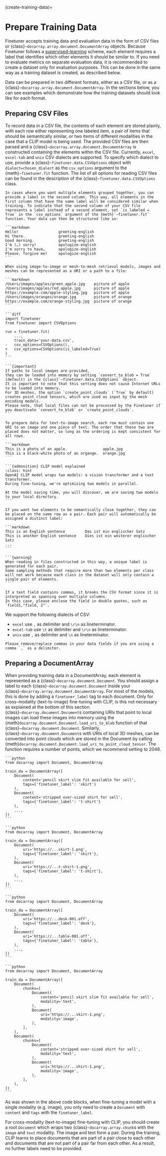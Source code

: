 (create-training-data)=
# Prepare Training Data

Finetuner accepts training data and evaluation data in the form of CSV files 
or {class}`~docarray.array.document.DocumentArray` objects.
Because Finetuner follows a [supervised-learning](https://en.wikipedia.org/wiki/Supervised_learning) scheme, each element requires a label that identifies which other elements it should be similar to. 
If you need to evaluate metrics on separate evaluation data, it is recommended to create a dataset only for evaluation purposes. This can be done in the same way as a training dataset is created, as described below.

Data can be prepared in two different formats, either as a CSV file, or as a {class}`~docarray.array.document.DocumentArray`. In the sections below, you can see examples which demonstrate how the training datasets should look like for each format.

## Preparing CSV Files

To record data in a CSV file, the contents of each element are stored plainly, with each row either representing one labeled item, a pair of items that should be semantically similar, or two items of different modalities in the case that a CLIP model is being used. The provided CSV files are then parsed and a {class}`~docarray.array.document.DocumentArray` is constructed containing the elements within the CSV file.
Currently, `excel`, `excel-tab` and `unix` CSV dialects are supported. To specify which dialect to use, provide a {class}`~finetuner.data.CSVOptions` object with `dialect=chosen_dialect` as the `csv_options` argument to the {meth}`~finetuner.fit` function. The list of all options for reading CSV files can be found in the description of the {class}`~finetuner.data.CSVOptions` class.

````{tab} Labeled data
In cases where you want multiple elements grouped together, you can provide a label in the second column. This way, all elements in the first column that have the same label will be considered similar when training. To indicate that the second column of your CSV file represents a label instead of a second element, set `is_labeled = True` in the `csv_options` argument of the {meth}`~finetuner.fit` function. Your data can then be structured like so:

```markdown
Hello!                  greeting-english
Hi there.               greeting-english
Good morning.           greeting-english
I'm (…) sorry!          apologize-english
I'm sorry to have…      apologize-english
Please, forgive me!     apologize-english
```

When using image-to-image or mesh-to-mesh retrieval models, images and meshes can be represented as a URI or a path to a file:

```markdown
/Users/images/apples/green_apple.jpg    picture of apple
/Users/images/apples/red_apple.jpg      picture of apple
https://example.com/apple-styling.jpg   picture of apple
/Users/images/oranges/orange.jpg        picture of orange
https://example.com/orange-styling.jpg  picture of orange
```

```diff
import finetuner
from finetuner import CSVOptions

run = finetuner.fit(
    ...,
    train_data='your-data.csv',
-   csv_options=CSVOptions(),
+   csv_options=CSVOptions(is_labeled=True)
)
```

```{important} 
If paths to local images are provided,
they can be loaded into memory by setting `convert_to_blob = True` (default) in the {class}`~finetuner.data.CSVOptions` object.
It is important to note that this setting does not cause Internet URLs to be loaded into memory.
For 3D meshes, the option `create_point_clouds` (`True` by default) creates point cloud tensors, which are used as input by the mesh encoding models.
Please note, that local files can not be processed by the Finetuner if you deactivate `convert_to_blob` or `create_point_clouds`.
```

````

````{tab} text-to-image search using CLIP
To prepare data for text-to-image search, each row must contain one URI to an image and one piece of text. The order that these two are placed does not matter, so long as the ordering is kept consistent for all rows.

```markdown
This is a photo of an apple.                apple.jpg
This is a black-white photo of an organge.  orange.jpg
```

```{admonition} CLIP model explained
:class: hint
OpenAI CLIP model wraps two models: a vision transformer and a text transformer.
During fine-tuning, we're optimizing two models in parallel.

At the model saving time, you will discover, we are saving two models to your local directory. 
```

````


````{tab} two elements per row
If you want two elements to be semantically close together, they can be placed on the same row as a pair. Each pair will automatically be assigned a distinct label:

```markdown
This is an English sentence         Das ist ein englischer Satz
This is another English sentence    Dies ist ein weiterer englischer Satz
...
```

```{warning}
When reading in files constructed in this way, a unique label is generated for each pair.
Some sampling methods that require more than two elements per class will not work because each class in the dataset will only contain a single pair of elements.
```

````


```{important} 
If a text field contains commas, it breaks the CSV format since it is interpreted as spanning over multiple columns.
In this case, please enclose the field in double quotes, such as `field1,"field, 2"`.
```

We support the following dialects of CSV:

+ `excel` use `,` as delimiter and `\r\n` as lineterminator.
+ `excel-tab` use `\t` as delimiter and `\r\n` as lineterminator.
+ `unix` use `,` as delimiter and `\n` as lineterminator.

```{warning}
Please remove/replace commas in your data fields if you are using a comma `,` as a delimiter.
```


## Preparing a DocumentArray
When providing training data in a DocumentArray, each element is represented as a {class}`~docarray.document.Document`. You should assign a label to each {class}`~docarray.document.Document` inside your {class}`~docarray.array.document.DocumentArray`.
For most of the models, this is done by adding a `finetuner_label` tag to each document.
Only for cross-modality (text-to-image) fine-tuning with CLIP, is this not necessary as explained at the bottom of this section.
{class}`~docarray.document.Document`s containing URIs that point to local images can load these images into memory using the {meth}`docarray.document.Document.load_uri_to_blob` function of that {class}`~docarray.document.Document`.
Similarly, {class}`~docarray.document.Document`s with URIs of local 3D meshes, can be converted into point clouds which are stored in the Document by calling {meth}`docarray.document.Document.load_uri_to_point_cloud_tensor`.
The function requires a number of points, which we recommend setting to 2048.


````{tab} text-to-text search
```python
from docarray import Document, DocumentArray

train_da = DocumentArray([
    Document(
        content='pencil skirt slim fit available for sell',
        tags={'finetuner_label': 'skirt'}
    ),
    Document(
        content='stripped over-sized shirt for sell',
        tags={'finetuner_label': 't-shirt'}
    ),
    ...,
])
```
````
````{tab} image-to-image search
```python
from docarray import Document, DocumentArray

train_da = DocumentArray([
    Document(
        uri='https://...skirt-1.png',
        tags={'finetuner_label': 'skirt'},
    ),
    Document(
        uri='https://...t-shirt-1.png',
        tags={'finetuner_label': 't-shirt'},
    ),
    ...,
])
```
````
````{tab} mesh-to-mesh search
```python
from docarray import Document, DocumentArray

train_da = DocumentArray([
    Document(
        uri='https://...desk-001.off',
        tags={'finetuner_label': 'desk'},
    ),
    Document(
        uri='https://...table-001.off',
        tags={'finetuner_label': 'table'},
    ),
    ...,
])
```
````
````{tab} text-to-image search on CLIP
```python
from docarray import Document, DocumentArray

train_da = DocumentArray([
    Document(
        chunks=[
            Document(
                content='pencil skirt slim fit available for sell',
                modality='text',
            ),
            Document(
                uri='https://...skirt-1.png',
                modality='image',
            ),
        ],
    ),
    Document(
        chunks=[
            Document(
                content='stripped over-sized shirt for sell',
                modality='text',
            ),
            Document(
                uri='https://...shirt-1.png',
                modality='image',
            ),
        ],
    ),
])
```
````

As was shown in the above code blocks,
when fine-tuning a model with a single modality (e.g. image),
you only need to create a `Document` with `content` and `tags` with the `finetuner_label`.

For cross-modality (text-to-image) fine-tuning with CLIP,
you should create a root `Document` which wraps two {class}`~docarray.array.chunk`s with the `image` and `text` modality.
The image and text form a pair.
During the training, CLIP learns to place documents that are part of a pair close to
each other and documents that are not part of a pair far from each other.
As a result, no further labels need to be provided.
